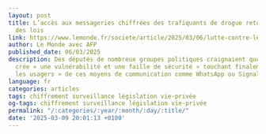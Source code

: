 ```yaml
---
layout: post
title: L’accès aux messageries chiffrées des trafiquants de drogue retoqué en commission
  des lois
link: https://www.lemonde.fr/societe/article/2025/03/06/lutte-contre-le-narcotrafic-le-dispositif-d-acces-aux-messageries-chiffrees-des-trafiquants-retoque-en-commission_6576639_3224.html
author: Le Monde avec AFP
published_date: 06/03/2025
description: Des députés de nombreux groupes politiques craignaient que ce dispositif
  crée « une vulnérabilité et une faille de sécurité » touchant finalement « tous
  les usagers » de ces moyens de communication comme WhatsApp ou Signal.
language: fr
categories: articles
tags: chiffrement surveillance législation vie-privée
og-tags: chiffrement surveillance législation vie-privée
permalink: "/:categories/:year/:month/:day/:title/"
date: '2025-03-09 20:01:13 +0100'
---
```

